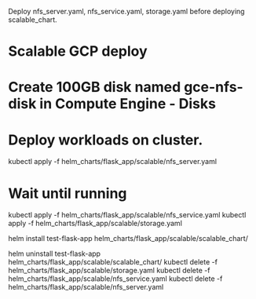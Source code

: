 Deploy nfs_server.yaml, nfs_service.yaml, storage.yaml before deploying scalable_chart. 


# Scalable GCP deploy

# Create 100GB disk named gce-nfs-disk in Compute Engine - Disks


# Deploy workloads on cluster.

kubectl apply -f helm_charts/flask_app/scalable/nfs_server.yaml 
# Wait until running

kubectl apply -f helm_charts/flask_app/scalable/nfs_service.yaml 
kubectl apply -f helm_charts/flask_app/scalable/storage.yaml

helm install test-flask-app helm_charts/flask_app/scalable/scalable_chart/





helm uninstall test-flask-app helm_charts/flask_app/scalable/scalable_chart/
kubectl delete -f helm_charts/flask_app/scalable/storage.yaml
kubectl delete -f helm_charts/flask_app/scalable/nfs_service.yaml 
kubectl delete -f helm_charts/flask_app/scalable/nfs_server.yaml 
